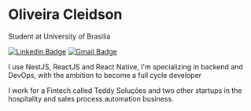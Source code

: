 # Oliveira Cleidson
Student at University of Brasilia

[![Linkedin Badge](https://img.shields.io/badge/-Oliveira%20Cleidson-041dec?style=flat-square&logo=Linkedin&logoColor=white&link=https://www.linkedin.com/in/cleidson-oliveira-10a053168/)](https://www.linkedin.com/in/cleidson-oliveira-10a053168/) 
[![Gmail Badge](https://img.shields.io/badge/-gk.cleidson@yahoo.com.br-041dec?style=flat-square&logo=Gmail&logoColor=white&link=mailto:gk.cleidson@yahoo.com.br)](mailto:gk.cleidson@yahoo.com.br)

I use NestJS, ReactJS and React Native, I'm specializing in backend and DevOps, with the ambition to become a full cycle developer

I work for a Fintech called Teddy Soluções and two other startups in the hospitality and sales process automation business. 


<!--
**OliveiraCleidson/OliveiraCleidson** is a ✨ _special_ ✨ repository because its `README.md` (this file) appears on your GitHub profile.

Here are some ideas to get you started:

- 🔭 I’m currently working on ...
- 🌱 I’m currently learning ...
- 👯 I’m looking to collaborate on ...
- 🤔 I’m looking for help with ...
- 💬 Ask me about ...
- 📫 How to reach me: ...
- 😄 Pronouns: ...
- ⚡ Fun fact: ...
-->
